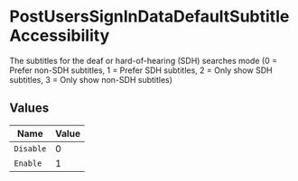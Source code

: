# PostUsersSignInDataDefaultSubtitleAccessibility

The subtitles for the deaf or hard-of-hearing (SDH) searches mode (0 = Prefer non-SDH subtitles, 1 = Prefer SDH subtitles, 2 = Only show SDH subtitles, 3 = Only show non-SDH subtitles)


## Values

| Name      | Value     |
| --------- | --------- |
| `Disable` | 0         |
| `Enable`  | 1         |